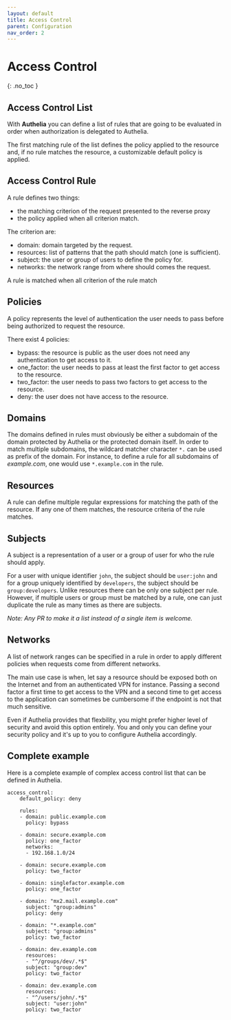 ```yaml
---
layout: default
title: Access Control
parent: Configuration
nav_order: 2
---
```


# Access Control
{: .no_toc }

## Access Control List

With **Authelia** you can define a list of rules that are going to be evaluated in
order when authorization is delegated to Authelia.

The first matching rule of the list defines the policy applied to the resource and, if
no rule matches the resource, a customizable default policy is applied.


## Access Control Rule

A rule defines two things:

* the matching criterion of the request presented to the reverse proxy
* the policy applied when all criterion match.

The criterion are:

* domain: domain targeted by the request.
* resources: list of patterns that the path should match (one is sufficient).
* subject: the user or group of users to define the policy for.
* networks: the network range from where should comes the request.

A rule is matched when all criterion of the rule match


## Policies

A policy represents the level of authentication the user needs to pass before
being authorized to request the resource.

There exist 4 policies:

* bypass: the resource is public as the user does not need any authentication to
get access to it.
* one_factor: the user needs to pass at least the first factor to get access to
the resource.
* two_factor: the user needs to pass two factors to get access to the resource.
* deny: the user does not have access to the resource.

## Domains

The domains defined in rules must obviously be either a subdomain of the domain
protected by Authelia or the protected domain itself. In order to match multiple
subdomains, the wildcard matcher character `*.` can be used as prefix of the domain.
For instance, to define a rule for all subdomains of *example.com*, one would use
`*.example.com` in the rule.

## Resources

A rule can define multiple regular expressions for matching the path of the resource. If
any one of them matches, the resource criteria of the rule matches.


## Subjects

A subject is a representation of a user or a group of user for who the rule should apply.

For a user with unique identifier `john`, the subject should be `user:john` and for a group
uniquely identified by `developers`, the subject should be `group:developers`. Unlike resources
there can be only one subject per rule. However, if multiple users or group must be matched by
a rule, one can just duplicate the rule as many times as there are subjects.

*Note: Any PR to make it a list instead of a single item is welcome.*

## Networks

A list of network ranges can be specified in a rule in order to apply different policies when
requests come from different networks.

The main use case is when, let say a resource should be exposed both on the Internet and from an
authenticated VPN for instance. Passing a second factor a first time to get access to the VPN and
a second time to get access to the application  can sometimes be cumbersome if the endpoint is not
that much sensitive.

Even if Authelia provides that flexbility, you might prefer higher level of security and avoid
this option entirely. You and only you can define your security policy and it's up to you to
configure Authelia accordingly.


## Complete example

Here is a complete example of complex access control list that can be defined in Authelia.

    access_control:
        default_policy: deny

        rules:
        - domain: public.example.com
          policy: bypass

        - domain: secure.example.com
          policy: one_factor
          networks:
          - 192.168.1.0/24
      
        - domain: secure.example.com
          policy: two_factor

        - domain: singlefactor.example.com
          policy: one_factor

        - domain: "mx2.mail.example.com"
          subject: "group:admins"
          policy: deny
        
        - domain: "*.example.com"
          subject: "group:admins"
          policy: two_factor

        - domain: dev.example.com
          resources:
          - "^/groups/dev/.*$"
          subject: "group:dev"
          policy: two_factor

        - domain: dev.example.com
          resources:
          - "^/users/john/.*$"
          subject: "user:john"
          policy: two_factor